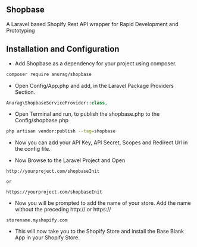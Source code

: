 ## Shopbase ##

A Laravel based Shopify Rest API wrapper for Rapid Development and Prototyping

## Installation and Configuration

- Add Shopbase as a dependency for your project using composer.

```bash
composer require anurag/shopbase
```

- Open Config/App.php and add, in the Laravel Package Providers Section.

```php
Anurag\ShopbaseServiceProvider::class,
```

- Open Terminal and run, to publish the shopbase.php to the Config/shopbase.php

```bash
php artisan vendor:publish --tag=shopbase
```

- Now you can add your API Key, API Secret, Scopes and Redirect Url in the config file.

- Now Browse to the Laravel Project and Open

```url
http://yourproject.com/shopbaseInit

or

https://yourproject.com/shopbaseInit
```

- Now you will be prompted to add the name of your store. Add the name without the preceding http:// or https://

```
storename.myshopify.com
```

- This will now take you to the Shopify Store and install the Base Blank App in your Shopify Store.

